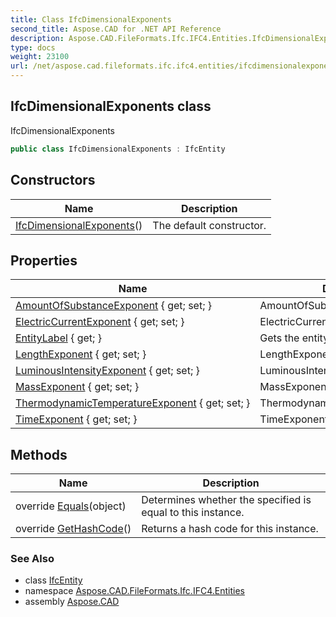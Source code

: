 ```yaml
---
title: Class IfcDimensionalExponents
second_title: Aspose.CAD for .NET API Reference
description: Aspose.CAD.FileFormats.Ifc.IFC4.Entities.IfcDimensionalExponents class. IfcDimensionalExponents
type: docs
weight: 23100
url: /net/aspose.cad.fileformats.ifc.ifc4.entities/ifcdimensionalexponents/
---
```

## IfcDimensionalExponents class

IfcDimensionalExponents

```csharp
public class IfcDimensionalExponents : IfcEntity
```

## Constructors

| Name | Description |
| --- | --- |
| [IfcDimensionalExponents](ifcdimensionalexponents/)() | The default constructor. |

## Properties

| Name | Description |
| --- | --- |
| [AmountOfSubstanceExponent](../../aspose.cad.fileformats.ifc.ifc4.entities/ifcdimensionalexponents/amountofsubstanceexponent/) { get; set; } | AmountOfSubstanceExponent |
| [ElectricCurrentExponent](../../aspose.cad.fileformats.ifc.ifc4.entities/ifcdimensionalexponents/electriccurrentexponent/) { get; set; } | ElectricCurrentExponent |
| [EntityLabel](../../aspose.cad.fileformats.ifc/ifcentity/entitylabel/) { get; } | Gets the entity label. |
| [LengthExponent](../../aspose.cad.fileformats.ifc.ifc4.entities/ifcdimensionalexponents/lengthexponent/) { get; set; } | LengthExponent |
| [LuminousIntensityExponent](../../aspose.cad.fileformats.ifc.ifc4.entities/ifcdimensionalexponents/luminousintensityexponent/) { get; set; } | LuminousIntensityExponent |
| [MassExponent](../../aspose.cad.fileformats.ifc.ifc4.entities/ifcdimensionalexponents/massexponent/) { get; set; } | MassExponent |
| [ThermodynamicTemperatureExponent](../../aspose.cad.fileformats.ifc.ifc4.entities/ifcdimensionalexponents/thermodynamictemperatureexponent/) { get; set; } | ThermodynamicTemperatureExponent |
| [TimeExponent](../../aspose.cad.fileformats.ifc.ifc4.entities/ifcdimensionalexponents/timeexponent/) { get; set; } | TimeExponent |

## Methods

| Name | Description |
| --- | --- |
| override [Equals](../../aspose.cad.fileformats.ifc/ifcentity/equals/)(object) | Determines whether the specified is equal to this instance. |
| override [GetHashCode](../../aspose.cad.fileformats.ifc/ifcentity/gethashcode/)() | Returns a hash code for this instance. |

### See Also

* class [IfcEntity](../../aspose.cad.fileformats.ifc/ifcentity/)
* namespace [Aspose.CAD.FileFormats.Ifc.IFC4.Entities](../../aspose.cad.fileformats.ifc.ifc4.entities/)
* assembly [Aspose.CAD](../../)


